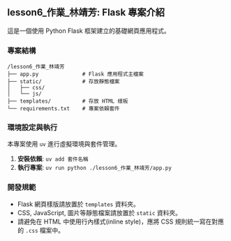 ## lesson6_作業_林靖芳: Flask 專案介紹

這是一個使用 Python Flask 框架建立的基礎網頁應用程式。

### 專案結構

```
/lesson6_作業_林靖芳
├── app.py              # Flask 應用程式主檔案
├── static/             # 存放靜態檔案
│   ├── css/
│   └── js/
├── templates/          # 存放 HTML 樣板
└── requirements.txt    # 專案依賴套件
```

### 環境設定與執行

本專案使用 `uv` 進行虛擬環境與套件管理。

1.  **安裝依賴**: `uv add 套件名稱`
2.  **執行專案**: `uv run python ./lesson6_作業_林靖芳/app.py`

### 開發規範

*   Flask 網頁樣版請放置於 `templates` 資料夾。
*   CSS, JavaScript, 圖片等靜態檔案請放置於 `static` 資料夾。
*   請避免在 HTML 中使用行內樣式(inline style)，應將 CSS 規則統一寫在對應的 `.css` 檔案中。